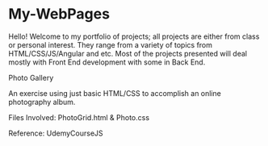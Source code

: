 # My-WebPages

Hello! Welcome to my portfolio of projects; all projects are either from class or personal interest. 
They range from a variety of topics from HTML/CSS/JS/Angular and etc. Most of the projects presented will deal mostly with Front End development with some in Back End.


Photo Gallery

An exercise using just basic HTML/CSS to accomplish an online photography album.

Files Involved: PhotoGrid.html & Photo.css

Reference: UdemyCourseJS
